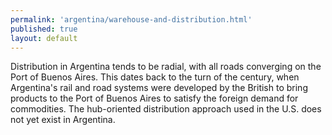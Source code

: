 ```yaml
--- 
permalink: 'argentina/warehouse-and-distribution.html' 
published: true 
layout: default
---
```

Distribution in Argentina tends to be radial, with all roads converging on the Port of Buenos Aires. This dates back to the turn of the century, when Argentina's rail and road systems were developed by the British to bring products to the Port of Buenos Aires to satisfy the foreign demand for commodities. The hub-oriented distribution approach used in the U.S. does not yet exist in Argentina.
